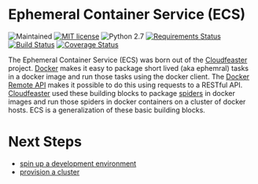 # Ephemeral Container Service (ECS)
![Maintained](https://img.shields.io/maintenance/yes/2016.svg)
[![MIT license](http://img.shields.io/badge/license-MIT-brightgreen.svg)](http://opensource.org/licenses/MIT)
![Python 2.7](https://img.shields.io/badge/python-2.7-FFC100.svg?style=flat)
[![Requirements Status](https://requires.io/github/simonsdave/ecs/requirements.svg?branch=master)](https://requires.io/github/simonsdave/ecs/requirements/?branch=master)
[![Build Status](https://travis-ci.org/simonsdave/ecs.svg?branch=master)](https://travis-ci.org/simonsdave/ecs)
[![Coverage Status](https://coveralls.io/repos/github/simonsdave/ecs/badge.svg?branch=master)](https://coveralls.io/github/simonsdave/ecs?branch=master)

The Ephemeral Container Service (ECS) was born out of
the [Cloudfeaster](https://github.com/simonsdave/cloudfeaster.git) project.
[Docker](https://www.docker.com/) makes it easy to package
short lived (aka ephemral) tasks in a docker image and run
those tasks using the docker client.
The [Docker Remote API](https://docs.docker.com/engine/reference/api/docker_remote_api/)
makes it possible to do this using requests to a RESTful API.
[Cloudfeaster](https://github.com/simonsdave/cloudfeaster.git) used
these building blocks to package [spiders](https://en.wikipedia.org/wiki/Web_crawler)
in docker images and run those spiders in docker containers on a cluster of docker hosts.
ECS is a generalization of these basic building blocks.

# Next Steps

* [spin up a development environment](dev_env)
* [provision a cluster](docs/provisioning.md)
